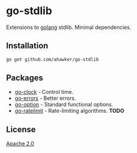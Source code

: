 # go-stdlib

Extensions to [golang](https://go.dev/) stdlib. Minimal dependencies.

## Installation

```bash
go get github.com/ahawker/go-stdlib
```

## Packages

* [go-clock](./go-clock) - Control time.
* [go-errors](./go-errors) - Better errors.
* [go-option](./go-option) - Standard functional options.
* [go-ratelimit](./go-ratelimit) - Rate-limiting algorithms. **TODO**

## License

[Apache 2.0](LICENSE)
